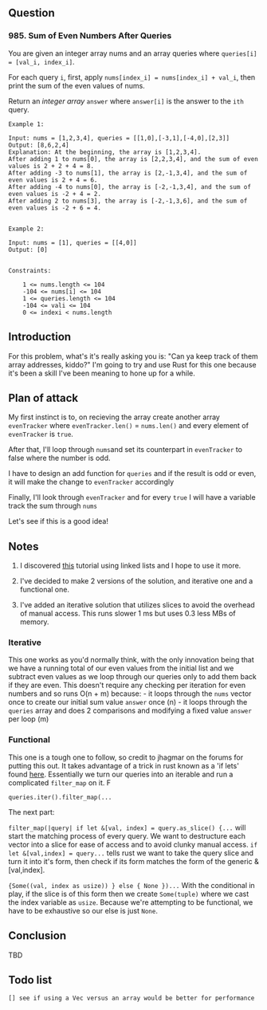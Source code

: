 ## Question
### 985. Sum of Even Numbers After Queries

You are given an integer array nums and an array queries where `queries[i] = [val_i, index_i]`.

For each query `i`, first, apply `nums[index_i] = nums[index_i] + val_i`, then print the sum of the even values of nums.

Return an *integer array* `answer` where `answer[i]` is the answer to the `ith` query.

    Example 1:

    Input: nums = [1,2,3,4], queries = [[1,0],[-3,1],[-4,0],[2,3]]
    Output: [8,6,2,4]
    Explanation: At the beginning, the array is [1,2,3,4].
    After adding 1 to nums[0], the array is [2,2,3,4], and the sum of even values is 2 + 2 + 4 = 8.
    After adding -3 to nums[1], the array is [2,-1,3,4], and the sum of even values is 2 + 4 = 6.
    After adding -4 to nums[0], the array is [-2,-1,3,4], and the sum of even values is -2 + 4 = 2.
    After adding 2 to nums[3], the array is [-2,-1,3,6], and the sum of even values is -2 + 6 = 4.


    Example 2:

    Input: nums = [1], queries = [[4,0]]
    Output: [0]


    Constraints:

        1 <= nums.length <= 104
        -104 <= nums[i] <= 104
        1 <= queries.length <= 104
        -104 <= vali <= 104
        0 <= indexi < nums.length

## Introduction

For this problem, what's it's really asking you is: "Can ya keep track of them array addresses, kiddo?"  I'm going to try and use Rust for this one because it's been a skill I've been meaning to hone up for a while.  

## Plan of attack

My first instinct is to, on recieving the array create another array `evenTracker` where `evenTracker.len()` = `nums.len()` and every element of `evenTracker` is `true`.

After that, I'll loop through `nums`and set its counterpart in `evenTracker` to false where the number is odd.

I have to design an add function for `queries` and if the result is odd or even, it will make the change to `evenTracker` accordingly

Finally, I'll look through `evenTracker` and for every `true` I will have a variable track the sum through `nums`


Let's see if this is a good idea!

## Notes
1. I discovered [this](https://cglab.ca/%7Eabeinges/blah/too-many-lists/book/README.html) tutorial using linked lists and I hope to use it more.

2. I've decided to make 2 versions of the solution, and iterative one and a functional one.

3. I've added an iterative solution that utilizes slices to avoid the overhead of manual access.  This runs slower 1 ms but uses 0.3 less MBs of memory.

### Iterative
This one works as you'd normally think, with the only innovation being that we have a running total of our even values from the initial list and we subtract even values as we loop through our queries only to add them back if they are even.  This doesn't require any checking per iteration for even numbers and so runs O(n + m) because:
    - it loops through the `nums` vector once to create our initial sum value `answer` once (n)
    - it loops through the `queries` array and does 2 comparisons and modifying a fixed value `answer` per loop (m)

### Functional
This one is a tough one to follow, so credit to jhagmar on the forums for putting this out.  It takes advantage of a trick in rust known as a 'if lets' found [here](https://doc.rust-lang.org/rust-by-example/flow_control/if_let.html "if lets").   Essentially we turn our queries into an iterable and run a complicated `filter_map` on it. F

`queries.iter().filter_map(...`

The next part:

 `filter_map(|query| if let &[val, index] = query.as_slice() {...`
will start the matching process of every query.  We want to destructure each vector into a slice for ease of access and to avoid clunky manual access.  `if let &[val,index] = query...` tells rust we want to take the query slice and turn it into it's form, then check if its form matches the form of the generic &[val,index].

`{Some((val, index as usize)) } else { None })...`
With the conditional in play, if the slice is of this form then we create `Some(tuple)` where we cast the index variable as `usize`. Because we're attempting to be functional, we have to be exhaustive so our else is just `None`.   
## Conclusion
TBD

## Todo list
    [] see if using a Vec versus an array would be better for performance
